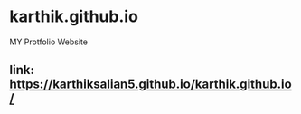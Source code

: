 # karthik.github.io
MY Protfolio Website


## link: https://karthiksalian5.github.io/karthik.github.io/

